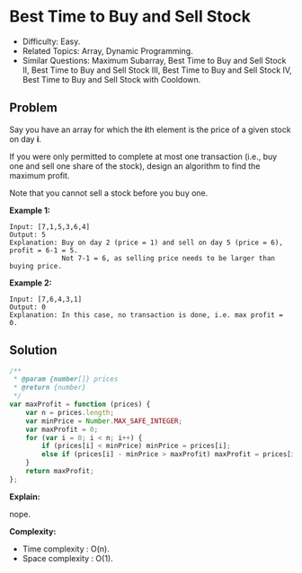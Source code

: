 # Best Time to Buy and Sell Stock

-   Difficulty: Easy.
-   Related Topics: Array, Dynamic Programming.
-   Similar Questions: Maximum Subarray, Best Time to Buy and Sell Stock II, Best Time to Buy and Sell Stock III, Best Time to Buy and Sell Stock IV, Best Time to Buy and Sell Stock with Cooldown.

## Problem

Say you have an array for which the **i**th element is the price of a given stock on day **i**.

If you were only permitted to complete at most one transaction (i.e., buy one and sell one share of the stock), design an algorithm to find the maximum profit.

Note that you cannot sell a stock before you buy one.

**Example 1:**

```
Input: [7,1,5,3,6,4]
Output: 5
Explanation: Buy on day 2 (price = 1) and sell on day 5 (price = 6), profit = 6-1 = 5.
             Not 7-1 = 6, as selling price needs to be larger than buying price.
```

**Example 2:**

```
Input: [7,6,4,3,1]
Output: 0
Explanation: In this case, no transaction is done, i.e. max profit = 0.
```

## Solution

```javascript
/**
 * @param {number[]} prices
 * @return {number}
 */
var maxProfit = function (prices) {
	var n = prices.length;
	var minPrice = Number.MAX_SAFE_INTEGER;
	var maxProfit = 0;
	for (var i = 0; i < n; i++) {
		if (prices[i] < minPrice) minPrice = prices[i];
		else if (prices[i] - minPrice > maxProfit) maxProfit = prices[i] - minPrice;
	}
	return maxProfit;
};
```

**Explain:**

nope.

**Complexity:**

-   Time complexity : O(n).
-   Space complexity : O(1).
